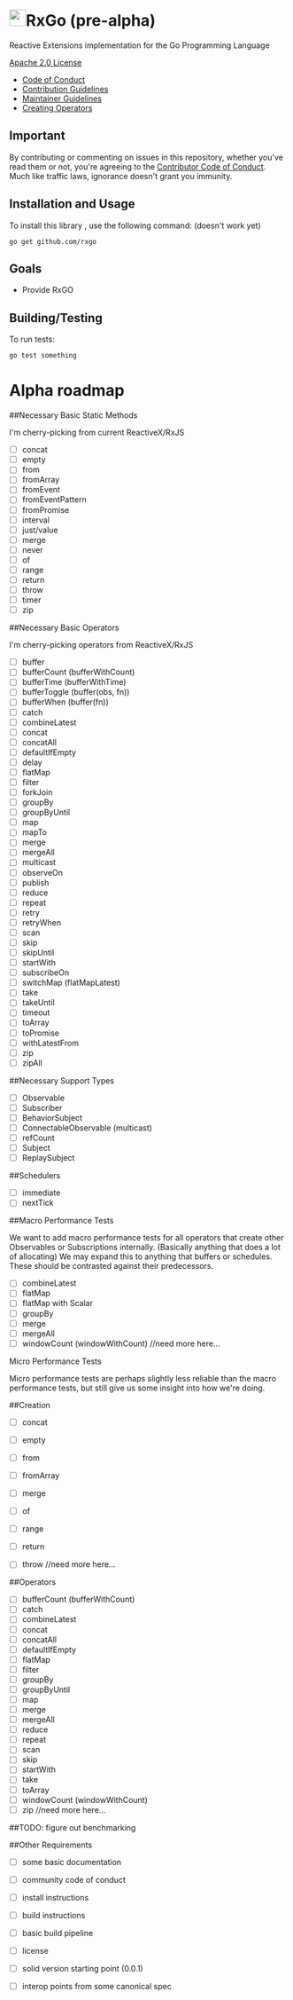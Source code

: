 <img src="https://golang.org/doc/gopher/gopherbw.png" height="30px" margin-top="5px"/>RxGo (pre-alpha) 
====

Reactive Extensions implementation for the Go Programming Language

[Apache 2.0 License](LICENSE.txt)

- [Code of Conduct](CODE_OF_CONDUCT.md)
- [Contribution Guidelines](CONTRIBUTING.md)
- [Maintainer Guidelines](doc/maintainer-guidelines.md)
- [Creating Operators](doc/operator-creation.md)

## Important

By contributing or commenting on issues in this repository, whether you've read them or not, you're agreeing to the [Contributor Code of Conduct](CODE_OF_CONDUCT.md). Much like traffic laws, ignorance doesn't grant you immunity.

## Installation and Usage

To install this library , use the following command: (doesn't work yet)

```
go get github.com/rxgo 
```

## Goals

- Provide RxGO

## Building/Testing

To run tests:

`go test something`

# Alpha roadmap

##Necessary Basic Static Methods

I'm cherry-picking from current ReactiveX/RxJS

- [ ] concat
- [ ] empty
- [ ] from
- [ ] fromArray
- [ ] fromEvent
- [ ] fromEventPattern
- [ ] fromPromise
- [ ] interval
- [ ] just/value
- [ ] merge
- [ ] never
- [ ] of
- [ ] range
- [ ] return
- [ ] throw
- [ ] timer
- [ ] zip

##Necessary Basic Operators

I'm cherry-picking operators from ReactiveX/RxJS

- [ ] buffer
- [ ] bufferCount (bufferWithCount)
- [ ] bufferTime (bufferWithTime)
- [ ] bufferToggle (buffer(obs, fn))
- [ ] bufferWhen (buffer(fn))
- [ ] catch
- [ ] combineLatest
- [ ] concat
- [ ] concatAll
- [ ] defaultIfEmpty
- [ ] delay
- [ ] flatMap
- [ ] filter
- [ ] forkJoin
- [ ] groupBy
- [ ] groupByUntil
- [ ] map
- [ ] mapTo
- [ ] merge
- [ ] mergeAll
- [ ] multicast
- [ ] observeOn
- [ ] publish
- [ ] reduce
- [ ] repeat
- [ ] retry
- [ ] retryWhen
- [ ] scan
- [ ] skip
- [ ] skipUntil
- [ ] startWith
- [ ] subscribeOn
- [ ] switchMap (flatMapLatest)
- [ ] take
- [ ] takeUntil
- [ ] timeout
- [ ] toArray
- [ ] toPromise
- [ ] withLatestFrom
- [ ] zip
- [ ] zipAll

##Necessary Support Types

- [ ] Observable
- [ ] Subscriber
- [ ] BehaviorSubject
- [ ] ConnectableObservable (multicast)
- [ ] refCount
- [ ] Subject
- [ ] ReplaySubject

##Schedulers

- [ ] immediate
- [ ] nextTick

##Macro Performance Tests

We want to add macro performance tests for all operators that create other Observables or Subscriptions internally. (Basically anything that does a lot of allocating) We may expand this to anything that buffers or schedules. These should be contrasted against their predecessors.

- [ ] combineLatest
- [ ] flatMap
- [ ] flatMap with Scalar
- [ ] groupBy
- [ ] merge
- [ ] mergeAll
- [ ] windowCount (windowWithCount)
//need more here...

Micro Performance Tests

Micro performance tests are perhaps slightly less reliable than the macro performance tests, but still give us some insight into how we're doing.

##Creation

- [ ] concat
- [ ] empty
- [ ] from
- [ ] fromArray
- [ ] merge
- [ ] of
- [ ] range
- [ ] return
- [ ] throw
//need more here...


##Operators

- [ ] bufferCount (bufferWithCount)
- [ ] catch
- [ ] combineLatest
- [ ] concat
- [ ] concatAll
- [ ] defaultIfEmpty
- [ ] flatMap
- [ ] filter
- [ ] groupBy
- [ ] groupByUntil
- [ ] map
- [ ] merge
- [ ] mergeAll
- [ ] reduce
- [ ] repeat
- [ ] scan
- [ ] skip
- [ ] startWith
- [ ] take
- [ ] toArray
- [ ] windowCount (windowWithCount)
- [ ] zip
//need more here...

##TODO: figure out benchmarking

##Other Requirements

- [ ] some basic documentation
- [ ] community code of conduct
- [ ] install instructions
- [ ] build instructions
- [ ] basic build pipeline
- [ ] license
- [ ] solid version starting point (0.0.1)
- [ ] interop points from some canonical spec


